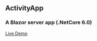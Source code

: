 ## ActivityApp

### A Blazor server app (.NetCore 6.0)

[Live Demo](https://activityproposalapp.azurewebsites.net/)
